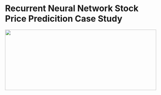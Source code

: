 # Recurrent Neural Network Stock Price Predicition Case Study

<p align="left" href = "">
  <img src="https://github.com/TatevKaren/recurrent-neural-network-stock-price-predicition-case-study/blob/main/Paper-Front-Page.png?raw=true"
  width="500" height="200">
</p>
<br>
